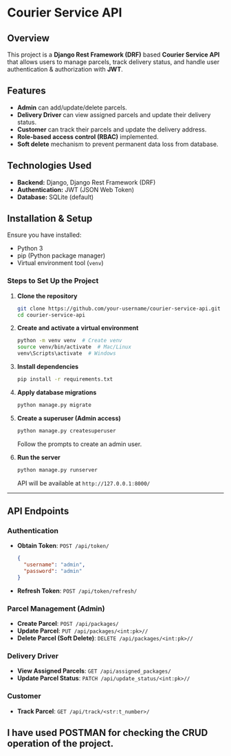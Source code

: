 # Courier Service API

## Overview
This project is a **Django Rest Framework (DRF)** based **Courier Service API** that allows users to manage parcels, track delivery status, and handle user authentication & authorization with **JWT**.

## Features
- **Admin** can add/update/delete parcels.
- **Delivery Driver** can view assigned parcels and update their delivery status.
- **Customer** can track their parcels and update the delivery address.
- **Role-based access control (RBAC)** implemented.
- **Soft delete** mechanism to prevent permanent data loss from database.

## Technologies Used
- **Backend:** Django, Django Rest Framework (DRF)
- **Authentication:** JWT (JSON Web Token)
- **Database:** SQLite (default) 


## Installation & Setup

Ensure you have installed:
- Python 3
- pip (Python package manager)
- Virtual environment tool (`venv`)

### Steps to Set Up the Project

1. **Clone the repository**
   ```sh
   git clone https://github.com/your-username/courier-service-api.git
   cd courier-service-api
   ```

2. **Create and activate a virtual environment**
   ```sh
   python -m venv venv  # Create venv
   source venv/bin/activate  # Mac/Linux
   venv\Scripts\activate  # Windows
   ```

3. **Install dependencies**
   ```sh
   pip install -r requirements.txt
   ```

4. **Apply database migrations**
   ```sh
   python manage.py migrate
   ```

5. **Create a superuser (Admin access)**
   ```sh
   python manage.py createsuperuser
   ```
   Follow the prompts to create an admin user.

6. **Run the server**
   ```sh
   python manage.py runserver
   ```
   API will be available at `http://127.0.0.1:8000/`

---
## API Endpoints

### Authentication
- **Obtain Token**: `POST /api/token/`
  ```json
  {
    "username": "admin",
    "password": "admin"
  }
  ```
- **Refresh Token**: `POST /api/token/refresh/`

### Parcel Management (Admin)
- **Create Parcel**: `POST /api/packages/`
- **Update Parcel**: `PUT /api/packages/<int:pk>//`
- **Delete Parcel (Soft Delete)**: `DELETE /api/packages/<int:pk>//`

### Delivery Driver
- **View Assigned Parcels**: `GET /api/assigned_packages/`
- **Update Parcel Status**: `PATCH /api/update_status/<int:pk>//`

### Customer
- **Track Parcel**: `GET /api/track/<str:t_number>/`



## I have used POSTMAN for checking the CRUD operation of the project.






